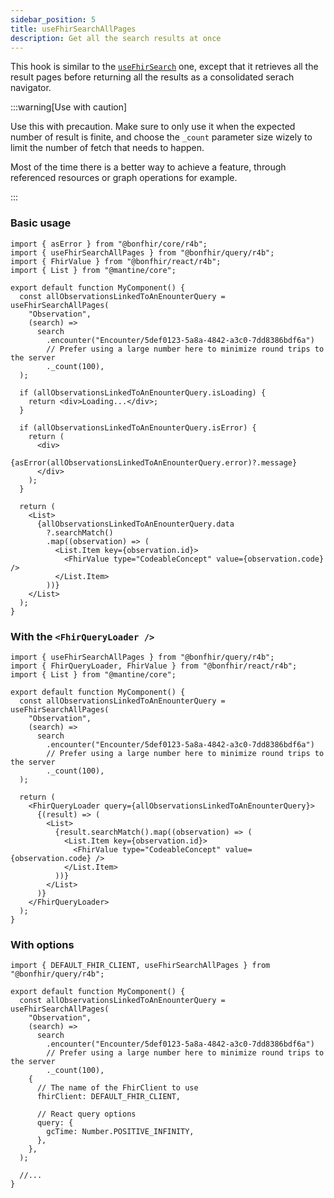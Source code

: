 ```yaml
---
sidebar_position: 5
title: useFhirSearchAllPages
description: Get all the search results at once
---
```


This hook is similar to the [`useFhirSearch`](/packages/query/queries/use-fhir-search) one, except that it retrieves all the
result pages before returning all the results as a consolidated serach navigator.

:::warning[Use with caution]

Use this with precaution. Make sure to only use it when the expected number of result is finite, and choose the `_count`
parameter size wizely to limit the number of fetch that needs to happen.

Most of the time there is a better way to achieve a feature, through referenced resources or graph operations for example.

:::

### Basic usage

```tsx
import { asError } from "@bonfhir/core/r4b";
import { useFhirSearchAllPages } from "@bonfhir/query/r4b";
import { FhirValue } from "@bonfhir/react/r4b";
import { List } from "@mantine/core";

export default function MyComponent() {
  const allObservationsLinkedToAnEnounterQuery = useFhirSearchAllPages(
    "Observation",
    (search) =>
      search
        .encounter("Encounter/5def0123-5a8a-4842-a3c0-7dd8386bdf6a")
        // Prefer using a large number here to minimize round trips to the server
        ._count(100),
  );

  if (allObservationsLinkedToAnEnounterQuery.isLoading) {
    return <div>Loading...</div>;
  }

  if (allObservationsLinkedToAnEnounterQuery.isError) {
    return (
      <div>
        {asError(allObservationsLinkedToAnEnounterQuery.error)?.message}
      </div>
    );
  }

  return (
    <List>
      {allObservationsLinkedToAnEnounterQuery.data
        ?.searchMatch()
        .map((observation) => (
          <List.Item key={observation.id}>
            <FhirValue type="CodeableConcept" value={observation.code} />
          </List.Item>
        ))}
    </List>
  );
}
```

### With the `<FhirQueryLoader />`

```tsx
import { useFhirSearchAllPages } from "@bonfhir/query/r4b";
import { FhirQueryLoader, FhirValue } from "@bonfhir/react/r4b";
import { List } from "@mantine/core";

export default function MyComponent() {
  const allObservationsLinkedToAnEnounterQuery = useFhirSearchAllPages(
    "Observation",
    (search) =>
      search
        .encounter("Encounter/5def0123-5a8a-4842-a3c0-7dd8386bdf6a")
        // Prefer using a large number here to minimize round trips to the server
        ._count(100),
  );

  return (
    <FhirQueryLoader query={allObservationsLinkedToAnEnounterQuery}>
      {(result) => (
        <List>
          {result.searchMatch().map((observation) => (
            <List.Item key={observation.id}>
              <FhirValue type="CodeableConcept" value={observation.code} />
            </List.Item>
          ))}
        </List>
      )}
    </FhirQueryLoader>
  );
}
```

### With options

```tsx
import { DEFAULT_FHIR_CLIENT, useFhirSearchAllPages } from "@bonfhir/query/r4b";

export default function MyComponent() {
  const allObservationsLinkedToAnEnounterQuery = useFhirSearchAllPages(
    "Observation",
    (search) =>
      search
        .encounter("Encounter/5def0123-5a8a-4842-a3c0-7dd8386bdf6a")
        // Prefer using a large number here to minimize round trips to the server
        ._count(100),
    {
      // The name of the FhirClient to use
      fhirClient: DEFAULT_FHIR_CLIENT,

      // React query options
      query: {
        gcTime: Number.POSITIVE_INFINITY,
      },
    },
  );

  //...
}
```
